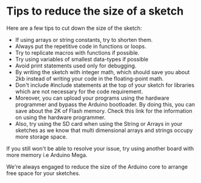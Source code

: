 # Tips to reduce the size of a sketch

Here are a few tips to cut down the size of the sketch:

* If using arrays or string constants, try to shorten them.
* Always put the repetitive code in functions or loops.
* Try to replicate macros with functions if possible.
* Try using variables of smallest data-types if possible
* Avoid print statements used only for debugging.
* By writing the sketch with integer math, which should save you about 2kb instead of writing your code in the floating-point math.
* Don't include #include statements at the top of your sketch for libraries which are not necessary for the code requirement.
* Moreover, you can upload your programs using the hardware programmer and bypass the Arduino bootloader. By doing this, you can save about the 2K of Flash memory. Check this link for the information on using the hardware programmer.
* Also, try using the SD card when using the String or Arrays in your sketches as we know that multi dimensional arrays and strings occupy more storage space.

If you still won't be able to resolve your issue, try using another board with more memory i.e Arduino Mega.

We're always engaged to reduce the size of the Arduino core to arrange free space for your sketches.
